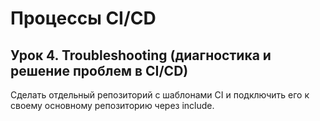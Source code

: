 # Процессы CI/CD
## Урок 4. Troubleshooting (диагностика и решение проблем в CI/CD)

Сделать отдельный репозиторий с шаблонами CI и подключить его к своему основному репозиторию через include.
